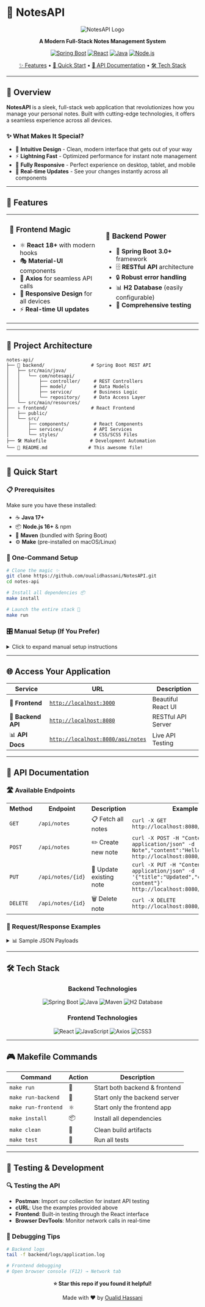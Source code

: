 # 📝 NotesAPI

<div align="center">

![NotesAPI Logo](https://via.placeholder.com/200x80/4A90E2/FFFFFF?text=NotesAPI)

**A Modern Full-Stack Notes Management System**

[![Spring Boot](https://img.shields.io/badge/Spring%20Boot-3.0+-brightgreen?style=for-the-badge&logo=springboot)](https://spring.io/projects/spring-boot)
[![React](https://img.shields.io/badge/React-18.0+-61DAFB?style=for-the-badge&logo=react)](https://reactjs.org/)
[![Java](https://img.shields.io/badge/Java-17+-orange?style=for-the-badge&logo=java)](https://www.oracle.com/java/)
[![Node.js](https://img.shields.io/badge/Node.js-16+-green?style=for-the-badge&logo=node.js)](https://nodejs.org/)

[✨ Features](#-features) • [🚀 Quick Start](#-quick-start) • [📖 API Documentation](#-api-documentation) • [🛠️ Tech Stack](#️-tech-stack)

</div>

---

## 🌟 Overview

**NotesAPI** is a sleek, full-stack web application that revolutionizes how you manage your personal notes. Built with cutting-edge technologies, it offers a seamless experience across all devices.

### ✨ What Makes It Special?

- 🎯 **Intuitive Design** - Clean, modern interface that gets out of your way
- ⚡ **Lightning Fast** - Optimized performance for instant note management
- 📱 **Fully Responsive** - Perfect experience on desktop, tablet, and mobile
- 🔄 **Real-time Updates** - See your changes instantly across all components

---

## 🚀 Features

<table>
<tr>
<td width="50%">

### 🎨 Frontend Magic
- ⚛️ **React 18+** with modern hooks
- 🎭 **Material-UI** components
- 📡 **Axios** for seamless API calls
- 🎨 **Responsive Design** for all devices
- ⚡ **Real-time UI updates**

</td>
<td width="50%">

### 🔧 Backend Power
- 🍃 **Spring Boot 3.0+** framework
- 🗄️ **RESTful API** architecture
- 🔒 **Robust error handling**
- 📊 **H2 Database** (easily configurable)
- 🧪 **Comprehensive testing**

</td>
</tr>
</table>

---

## 📁 Project Architecture

```
notes-api/
├── 🔧 backend/                 # Spring Boot REST API
│   ├── src/main/java/
│   │   └── com/notesapi/
│   │       ├── controller/     # REST Controllers
│   │       ├── model/          # Data Models
│   │       ├── service/        # Business Logic
│   │       └── repository/     # Data Access Layer
│   └── src/main/resources/
├── ⚛️ frontend/                # React Frontend
│   ├── public/
│   └── src/
│       ├── components/         # React Components
│       ├── services/           # API Services
│       └── styles/             # CSS/SCSS Files
├── 🛠️ Makefile                # Development Automation
└── 📖 README.md               # This awesome file!
```

---

## 🚀 Quick Start

### 📋 Prerequisites

Make sure you have these installed:

- ☕ **Java 17+** 
- 📦 **Node.js 16+** & npm
- 🔨 **Maven** (bundled with Spring Boot)
- ⚙️ **Make** (pre-installed on macOS/Linux)

### 🎯 One-Command Setup

```bash
# Clone the magic ✨
git clone https://github.com/oualidhassani/NotesAPI.git
cd notes-api

# Install all dependencies 📦
make install

# Launch the entire stack 🚀
make run
```

### 🎛️ Manual Setup (If You Prefer)

<details>
<summary>Click to expand manual setup instructions</summary>

#### Backend Setup
```bash
cd backend
./mvnw clean install
./mvnw spring-boot:run
```

#### Frontend Setup
```bash
cd frontend
npm install
npm start
```

</details>

---

## 🌐 Access Your Application

<div align="center">

| Service | URL | Description |
|---------|-----|-------------|
| 🎨 **Frontend** | [`http://localhost:3000`](http://localhost:3000) | Beautiful React UI |
| 🔧 **Backend API** | [`http://localhost:8080`](http://localhost:8080) | RESTful API Server |
| 📊 **API Docs** | [`http://localhost:8080/api/notes`](http://localhost:8080/api/notes) | Live API Testing |

</div>

---

## 📖 API Documentation

### 🛣️ Available Endpoints

<table>
<tr>
<th>Method</th>
<th>Endpoint</th>
<th>Description</th>
<th>Example</th>
</tr>
<tr>
<td><code>GET</code></td>
<td><code>/api/notes</code></td>
<td>📋 Fetch all notes</td>
<td><code>curl -X GET http://localhost:8080/api/notes</code></td>
</tr>
<tr>
<td><code>POST</code></td>
<td><code>/api/notes</code></td>
<td>✏️ Create new note</td>
<td><code>curl -X POST -H "Content-Type: application/json" -d '{"title":"My Note","content":"Hello World"}' http://localhost:8080/api/notes</code></td>
</tr>
<tr>
<td><code>PUT</code></td>
<td><code>/api/notes/{id}</code></td>
<td>📝 Update existing note</td>
<td><code>curl -X PUT -H "Content-Type: application/json" -d '{"title":"Updated","content":"New content"}' http://localhost:8080/api/notes/1</code></td>
</tr>
<tr>
<td><code>DELETE</code></td>
<td><code>/api/notes/{id}</code></td>
<td>🗑️ Delete note</td>
<td><code>curl -X DELETE http://localhost:8080/api/notes/1</code></td>
</tr>
</table>

### 📝 Request/Response Examples

<details>
<summary>📊 Sample JSON Payloads</summary>

**Create Note Request:**
```json
{
  "title": "My Awesome Note",
  "content": "This is the content of my note with **markdown** support!"
}
```

**Sample Response:**
```json
{
  "id": 1,
  "title": "My Awesome Note",
  "content": "This is the content of my note with **markdown** support!",
  "createdAt": "2024-03-15T10:30:00Z",
  "updatedAt": "2024-03-15T10:30:00Z"
}
```

</details>

---

## 🛠️ Tech Stack

<div align="center">

### Backend Technologies
![Spring Boot](https://img.shields.io/badge/Spring_Boot-6DB33F?style=for-the-badge&logo=spring&logoColor=white)
![Java](https://img.shields.io/badge/Java-ED8B00?style=for-the-badge&logo=java&logoColor=white)
![Maven](https://img.shields.io/badge/Apache%20Maven-C71A36?style=for-the-badge&logo=Apache%20Maven&logoColor=white)
![H2 Database](https://img.shields.io/badge/H2-Database-blue?style=for-the-badge)

### Frontend Technologies
![React](https://img.shields.io/badge/React-20232A?style=for-the-badge&logo=react&logoColor=61DAFB)
![JavaScript](https://img.shields.io/badge/JavaScript-F7DF1E?style=for-the-badge&logo=javascript&logoColor=black)
![Axios](https://img.shields.io/badge/Axios-5A29E4?style=for-the-badge&logo=axios&logoColor=white)
![CSS3](https://img.shields.io/badge/CSS3-1572B6?style=for-the-badge&logo=css3&logoColor=white)

</div>

---

## 🎮 Makefile Commands

<div align="center">

| Command | Action | Description |
|---------|--------|-------------|
| `make run` | 🚀 | Start both backend & frontend |
| `make run-backend` | 🔧 | Start only the backend server |
| `make run-frontend` | ⚛️ | Start only the frontend app |
| `make install` | 📦 | Install all dependencies |
| `make clean` | 🧹 | Clean build artifacts |
| `make test` | 🧪 | Run all tests |

</div>

---

## 🧪 Testing & Development

### 🔍 Testing the API
- **Postman**: Import our collection for instant API testing
- **cURL**: Use the examples provided above
- **Frontend**: Built-in testing through the React interface
- **Browser DevTools**: Monitor network calls in real-time

### 🐛 Debugging Tips
```bash
# Backend logs
tail -f backend/logs/application.log

# Frontend debugging
# Open browser console (F12) → Network tab
```



<div align="center">

**⭐ Star this repo if you found it helpful!**

Made with ❤️ by [Oualid Hassani](https://github.com/oualidhassani)

</div>
